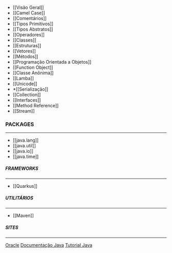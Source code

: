 * [[Visão Geral]]
* [[Camel Case]]
* [[Comentários]]
* [[Tipos Primitivos]]
* [[Tipos Abstratos]]
* [[Operadores]]
* [[Classes]]
* [[Estruturas]]
* [[Vetores]]
* [[Métodos]]
* [[Programação Orientada a Objetos]]
* [[Function Object]]
* [[Classe Anônima]]
* [[Lamba]]
* [[Unicode]]
* *[[Serialização]]
* [[Collection]]
* [[Interfaces]]
* [[Method Reference]]
* [[Stream]]

### PACKAGES
***
* [[java.lang]]
* [[java.util]]
* [[java.io]]
* [[java.time]]

##### FRAMEWORKS
***
* [[Quarkus]]

##### UTILITÁRIOS
***
* [[Maven]]

##### SITES
***
[Oracle](https://www.oracle.com/index.html)
[Documentação Java](https://docs.oracle.com/en/java/)
[Tutorial Java](https://docs.oracle.com/javase/tutorial/reallybigindex.html)



